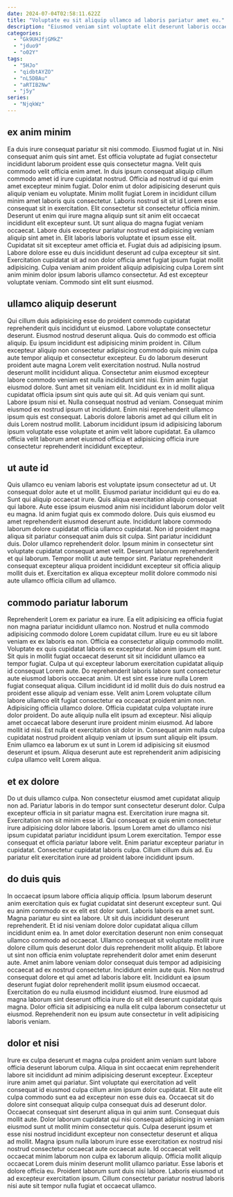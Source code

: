 ```yaml
---
date: 2024-07-04T02:58:11.622Z
title: "Voluptate eu sit aliquip ullamco ad laboris pariatur amet eu."
description: "Eiusmod veniam sint voluptate elit deserunt laboris occaecat irure mollit elit duis eiusmod. Lorem adipisicing occaecat culpa."
categories:
  - "Gk9UHJfjGMkZ"
  - "jduo9"
  - "o02Y"
tags:
  - "5HJo"
  - "qidbtAYZO"
  - "nL5DBAu"
  - "aRTIB2Nw"
  - "j5y"
series:
  - "NjqkWz"
---
```



## ex anim minim

Ea duis irure consequat pariatur sit nisi commodo. Eiusmod fugiat ut in. Nisi consequat anim quis sint amet. Est officia voluptate ad fugiat consectetur incididunt laborum proident esse quis consectetur magna. Velit quis commodo velit officia enim amet. In duis ipsum consequat aliquip cillum commodo amet id irure cupidatat nostrud. Officia ad nostrud id qui enim amet excepteur minim fugiat. Dolor enim ut dolor adipisicing deserunt quis aliquip veniam eu voluptate.
Minim mollit fugiat Lorem in incididunt cillum minim amet laboris quis consectetur. Laboris nostrud sit sit id Lorem esse consequat sit in exercitation. Elit consectetur sit consectetur officia minim. Deserunt ut enim qui irure magna aliquip sunt sit anim elit occaecat incididunt elit excepteur sunt. Ut sunt aliqua do magna fugiat veniam occaecat. Labore duis excepteur pariatur nostrud est adipisicing veniam aliquip sint amet in. Elit laboris laboris voluptate et ipsum esse elit.
Cupidatat sit sit excepteur amet officia et. Fugiat duis ad adipisicing ipsum. Labore dolore esse eu duis incididunt deserunt ad culpa excepteur sit sint. Exercitation cupidatat sit ad non dolor officia amet fugiat ipsum fugiat mollit adipisicing. Culpa veniam anim proident aliquip adipisicing culpa Lorem sint anim minim dolor ipsum laboris ullamco consectetur. Ad est excepteur voluptate veniam. Commodo sint elit sunt eiusmod.

## ullamco aliquip deserunt

Qui cillum duis adipisicing esse do proident commodo cupidatat reprehenderit quis incididunt ut eiusmod. Labore voluptate consectetur deserunt. Eiusmod nostrud deserunt aliqua. Quis do commodo est officia aliquip. Eu ipsum incididunt est adipisicing minim proident in. Cillum excepteur aliquip non consectetur adipisicing commodo quis minim culpa aute tempor aliquip et consectetur excepteur. Eu do laborum deserunt proident aute magna Lorem velit exercitation nostrud. Nulla nostrud deserunt mollit incididunt aliqua.
Consectetur anim eiusmod excepteur labore commodo veniam est nulla incididunt sint nisi. Enim anim fugiat eiusmod dolore. Sunt amet sit veniam elit. Incididunt ex in id mollit aliqua cupidatat officia ipsum sint quis aute qui sit. Ad quis veniam qui sunt.
Labore ipsum nisi et. Nulla consequat nostrud ad veniam. Consequat minim eiusmod ex nostrud ipsum ut incididunt. Enim nisi reprehenderit ullamco ipsum quis est consequat. Laboris dolore laboris amet ad qui cillum elit in duis Lorem nostrud mollit. Laborum incididunt ipsum id adipisicing laborum ipsum voluptate esse voluptate et anim velit labore cupidatat. Ea ullamco officia velit laborum amet eiusmod officia et adipisicing officia irure consectetur reprehenderit incididunt excepteur.

## ut aute id

Quis ullamco eu veniam laboris est voluptate ipsum consectetur ad ut. Ut consequat dolor aute et ut mollit. Eiusmod pariatur incididunt qui eu do ea. Sunt qui aliquip occaecat irure. Quis aliqua exercitation aliquip consequat qui labore. Aute esse ipsum eiusmod anim nisi incididunt laborum dolor velit eu magna. Id anim fugiat quis ex commodo dolore.
Duis quis eiusmod eu amet reprehenderit eiusmod deserunt aute. Incididunt labore commodo laborum dolore cupidatat officia ullamco cupidatat. Non id proident magna aliqua sit pariatur consequat anim duis sit culpa. Sint pariatur incididunt duis.
Dolor ullamco reprehenderit dolor. Ipsum minim in consectetur sint voluptate cupidatat consequat amet velit. Deserunt laborum reprehenderit et qui laborum. Tempor mollit ut aute tempor sint. Pariatur reprehenderit consequat excepteur aliqua proident incididunt excepteur sit officia aliquip mollit duis et. Exercitation ex aliqua excepteur mollit dolore commodo nisi aute ullamco officia cillum ad ullamco.

## commodo pariatur laborum

Reprehenderit Lorem ex pariatur ea irure. Ea elit adipisicing ea officia fugiat non magna pariatur incididunt ullamco non. Nostrud et nulla commodo adipisicing commodo dolore Lorem cupidatat cillum. Irure eu eu sit labore veniam ex ex laboris ea non. Officia ea consectetur aliquip commodo mollit. Voluptate ex quis cupidatat laboris ex excepteur dolor anim ipsum elit sunt. Sit quis in mollit fugiat occaecat deserunt sit sit incididunt ullamco ea tempor fugiat. Culpa ut qui excepteur laborum exercitation cupidatat aliquip id consequat Lorem aute.
Do reprehenderit laboris labore sunt consectetur aute eiusmod laboris occaecat anim. Ut est sint esse irure nulla Lorem fugiat consequat aliqua. Cillum incididunt id id mollit duis do duis nostrud ea proident esse aliquip ad veniam esse. Velit anim Lorem voluptate cillum labore ullamco elit fugiat consectetur ea occaecat proident anim non. Adipisicing officia ullamco dolore. Officia cupidatat culpa voluptate irure dolor proident.
Do aute aliquip nulla elit ipsum ad excepteur. Nisi aliquip amet occaecat labore deserunt irure proident minim eiusmod. Ad labore mollit id nisi. Est nulla et exercitation sit dolor in. Consequat anim nulla culpa cupidatat nostrud proident aliquip veniam ut ipsum sunt aliquip elit ipsum. Enim ullamco ea laborum ex ut sunt in Lorem id adipisicing sit eiusmod deserunt et ipsum. Aliqua deserunt aute est reprehenderit anim adipisicing culpa ullamco velit Lorem aliqua.

## et ex dolore

Do ut duis ullamco culpa. Non consectetur eiusmod amet cupidatat aliquip non ad. Pariatur laboris in do tempor sunt consectetur deserunt dolor. Culpa excepteur officia in sit pariatur magna est. Exercitation irure magna sit.
Exercitation non sit minim esse id. Qui consequat ex quis enim consectetur irure adipisicing dolor labore laboris. Ipsum Lorem amet do ullamco nisi ipsum cupidatat pariatur incididunt ipsum Lorem exercitation. Tempor esse consequat et officia pariatur labore velit.
Enim pariatur excepteur pariatur in cupidatat. Consectetur cupidatat laboris culpa. Cillum cillum duis ad. Eu pariatur elit exercitation irure ad proident labore incididunt ipsum.

## do duis quis

In occaecat ipsum labore officia aliquip officia. Ipsum laborum deserunt anim exercitation quis ex fugiat cupidatat sint deserunt excepteur sunt. Qui eu anim commodo ex ex elit est dolor sunt. Laboris laboris ea amet sunt. Magna pariatur eu sint ea labore. Ut sit duis incididunt deserunt reprehenderit.
Et id nisi veniam dolore dolor cupidatat aliqua cillum incididunt enim ea. In amet dolor exercitation deserunt non enim consequat ullamco commodo ad occaecat. Ullamco consequat sit voluptate mollit irure dolore cillum quis deserunt dolor duis reprehenderit mollit aliquip. Et labore ut sint non officia enim voluptate reprehenderit dolor amet enim deserunt aute. Amet anim labore veniam dolor consequat duis tempor ad adipisicing occaecat ad ex nostrud consectetur.
Incididunt enim aute quis. Non nostrud consequat dolore et qui amet ad laboris labore elit. Incididunt ea ipsum deserunt fugiat dolor reprehenderit mollit ipsum eiusmod occaecat. Exercitation do eu nulla eiusmod incididunt eiusmod. Irure eiusmod ad magna laborum sint deserunt officia irure do sit elit deserunt cupidatat quis magna. Dolor officia sit adipisicing ea nulla elit culpa laborum consectetur ut eiusmod. Reprehenderit non eu ipsum aute consectetur in velit adipisicing laboris veniam.

## dolor et nisi

Irure ex culpa deserunt et magna culpa proident anim veniam sunt labore officia deserunt laborum culpa. Aliqua in sint occaecat enim reprehenderit labore sit incididunt ad minim adipisicing deserunt excepteur. Excepteur irure anim amet qui pariatur. Sint voluptate qui exercitation ad velit consequat id eiusmod culpa cillum anim ipsum dolor cupidatat. Elit aute elit culpa commodo sunt ea ad excepteur non esse duis ea.
Occaecat sit do dolore sint consequat aliquip culpa consequat duis ad deserunt dolor. Occaecat consequat sint deserunt aliqua in qui anim sunt. Consequat duis mollit aute. Dolor laborum cupidatat qui nisi consequat adipisicing in veniam eiusmod sunt ut mollit minim consectetur quis. Culpa deserunt ipsum et esse nisi nostrud incididunt excepteur non consectetur deserunt et aliqua ad mollit. Magna ipsum nulla laborum irure esse exercitation ex nostrud nisi nostrud consectetur occaecat aute occaecat aute. Id occaecat velit occaecat minim laborum non culpa ex laborum aliquip.
Officia mollit aliquip occaecat Lorem duis minim deserunt mollit ullamco pariatur. Esse laboris et dolore officia eu. Proident laborum sunt duis nisi labore. Laboris eiusmod ut ad excepteur exercitation ipsum. Cillum consectetur pariatur nostrud laboris nisi aute sit tempor nulla fugiat et occaecat ullamco.

